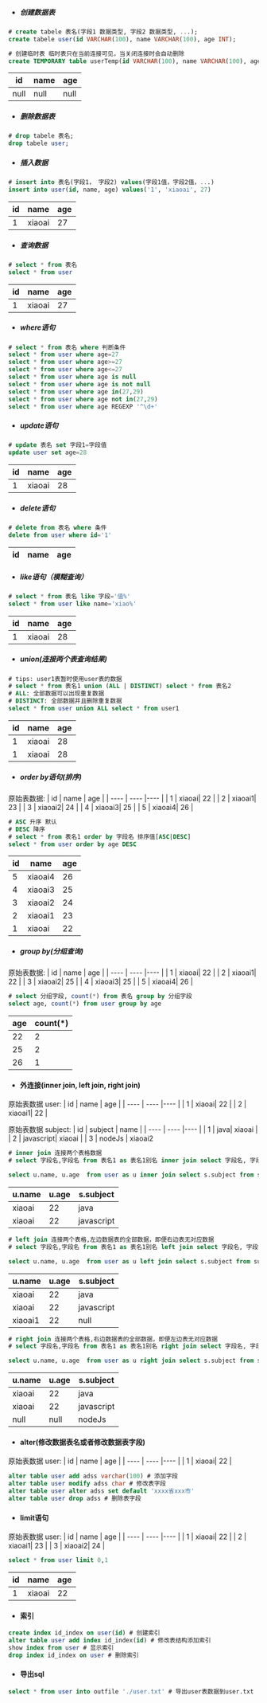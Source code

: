 
* ##### 创建数据表
```SQL
# create tabele 表名(字段1 数据类型, 字段2 数据类型, ...);
create tabele user(id VARCHAR(100), name VARCHAR(100), age INT);

# 创建临时表 临时表只在当前连接可见，当关闭连接时会自动删除
create TEMPORARY table userTemp(id VARCHAR(100), name VARCHAR(100), age INT) 
```
|  id   | name  | age  |
|  ---- | ----  |----  |
| null  | null  | null |


* ##### 删除数据表

```SQL
# drop tabele 表名;
drop tabele user;
```

* ##### 插入数据

```SQL
# insert into 表名(字段1， 字段2) values(字段1值，字段2值，...)
insert into user(id, name, age) values('1', 'xiaoai', 27)
```

|  id   | name  | age  |
|  ---- | ----  |----  |
| 1  | xiaoai  | 27 |

* ##### 查询数据

```SQL
# select * from 表名
select * from user
```

|  id   | name  | age  |
|  ---- | ----  |----  |
| 1  | xiaoai  | 27 |

* ##### where语句

```SQL
# select * from 表名 where 判断条件
select * from user where age=27
select * from user where age>=27
select * from user where age<=27
select * from user where age is null
select * from user where age is not null
select * from user where age in(27,29)
select * from user where age not in(27,29)
select * from user where age REGEXP '^\d+'
```

* ##### update语句

```SQL
# update 表名 set 字段1=字段值
update user set age=28
```

|  id   | name  | age  |
|  ---- | ----  |----  |
| 1  | xiaoai  | 28 |

* ##### delete语句

```SQL
# delete from 表名 where 条件
delete from user where id='1'
```

|  id   | name  | age  |
|  ---- | ----  |----  |


* ##### like语句（模糊查询）

```SQL
# select * from 表名 like 字段='值%'
select * from user like name='xiao%'
```

|  id   | name  | age  |
|  ---- | ----  |----  |
| 1     | xiaoai| 28 |

* ##### union(连接两个表查询结果)

```SQL
# tips: user1表暂时使用user表的数据
# select * from 表名1 union (ALL | DISTINCT) select * from 表名2
# ALL: 全部数据可以出现重复数据
# DISTINCT: 全部数据并且删除重复数据
select * from user union ALL select * from user1
```

|  id   | name  | age  |
|  ---- | ----  |----  |
| 1     | xiaoai| 28 |
| 1     | xiaoai| 28 |

* ##### order by语句(排序)

原始表数据:
|  id   | name  | age  |
|  ---- | ----  |----  |
| 1     | xiaoai| 22 |
| 2     | xiaoai1| 23 |
| 3     | xiaoai2| 24 |
| 4     | xiaoai3| 25 |
| 5     | xiaoai4| 26 |

```SQL
# ASC 升序 默认
# DESC 降序
# select * from 表名1 order by 字段名 排序值[ASC|DESC]
select * from user order by age DESC
```

|  id   | name  | age  |
|  ---- | ----  |----  |
| 5     | xiaoai4| 26 |
| 4     | xiaoai3| 25 |
| 3     | xiaoai2| 24 |
| 2     | xiaoai1| 23 |
| 1     | xiaoai| 22 |


* ##### group by(分组查询)

原始表数据:
|  id   | name  | age  |
|  ---- | ----  |----  |
| 1     | xiaoai| 22 |
| 2     | xiaoai1| 22 |
| 3     | xiaoai2| 25 |
| 4     | xiaoai3| 25 |
| 5     | xiaoai4| 26 |

```SQL
# select 分组字段, count(*) from 表名 group by 分组字段
select age, count(*) from user group by age
```

|  age   | count(*)
|  ---- | ----  |
| 22     | 2|
| 25     | 2|
| 26     | 1| 


* #### 外连接(inner join, left join, right join)

原始表数据 user:
|  id   | name  | age  |
|  ---- | ----  |----  |
| 1     | xiaoai| 22 |
| 2     | xiaoai1| 22 |

原始表数据 subject:
|  id   | subject  | name  |
|  ---- | ----  |----  |
| 1     | java| xiaoai |
| 2     | javascript| xiaoai |
| 3 | nodeJs | xiaoai2

```SQL
# inner join 连接两个表格数据
# select 字段名,字段名 from 表名1 as 表名1别名 inner join select 字段名, 字段名 from 表名2 as 表名2别名 on 表名1别名.字段名=表名2别名.字段名

select u.name, u.age  from user as u inner join select s.subject from subject as s on a.name=s.name

```
|  u.name  | u.age  | s.subject  |
|  ----  | ----  |----  |
| xiaoai | 22| java |
| xiaoai | 22| javascript |

```SQL
# left join 连接两个表格,左边数据表的全部数据，即便右边表无对应数据
# select 字段名,字段名 from 表名1 as 表名1别名 left join select 字段名, 字段名 from 表名2 as 表名2别名 on 表名1别名.字段名=表名2别名.字段名

select u.name, u.age  from user as u left join select s.subject from subject as s on a.name=s.name
```
|  u.name  | u.age  | s.subject  |
|  ----  | ----  |----  |
| xiaoai | 22| java |
| xiaoai | 22| javascript |
| xiaoai1 | 22| null |

```SQL
# right join 连接两个表格,右边数据表的全部数据，即便左边表无对应数据
# select 字段名,字段名 from 表名1 as 表名1别名 right join select 字段名, 字段名 from 表名2 as 表名2别名 on 表名1别名.字段名=表名2别名.字段名

select u.name, u.age  from user as u right join select s.subject from subject as s on a.name=s.name
```
|  u.name  | u.age  | s.subject  |
|  ----  | ----  |----  |
| xiaoai | 22| java |
| xiaoai | 22| javascript |
| null | null| nodeJs |


* #### alter(修改数据表名或者修改数据表字段)

原始表数据 user:
|  id   | name  | age  |
|  ---- | ----  |----  |
| 1     | xiaoai| 22 |

```SQL
alter table user add adss varchar(100) # 添加字段 
alter table user modify adss char # 修改表字段
alter table user alter adss set default 'xxxx省xxx市'
alter table user drop adss # 删除表字段
```

* #### limit语句

原始表数据 user:
|  id   | name  | age  |
|  ---- | ----  |----  |
| 1     | xiaoai| 22 |
| 2     | xiaoai1| 23 |
| 3     | xiaoai2| 24 |

```SQL
select * from user limit 0,1
```

|  id   | name  | age  |
|  ---- | ----  |----  |
| 1     | xiaoai| 22 |

* #### 索引

```SQL
create index id_index on user(id) # 创建索引
alter table user add index id_index(id) # 修改表结构添加索引
show index from user # 显示索引
drop index id_index on user # 删除索引
```

* #### 导出sql

```SQL
select * from user into outfile './user.txt' # 导出user表数据到user.txt
```